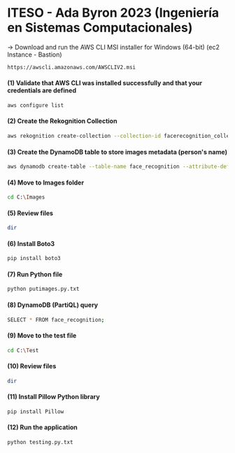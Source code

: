 # ITESO - Ada Byron 2023 (Ingeniería en Sistemas Computacionales)

→ Download and run the AWS CLI MSI installer for Windows (64-bit) (ec2 Instance - Bastion)
```bash
https://awscli.amazonaws.com/AWSCLIV2.msi
```

#### (1) Validate that AWS CLI was installed successfully and that your credentials are defined 
```bash
aws configure list
```

#### (2) Create the Rekognition Collection
```bash
aws rekognition create-collection --collection-id facerecognition_collection --region us-east-1
```

#### (3) Create the DynamoDB table to store images metadata (person's name)
```bash
aws dynamodb create-table --table-name face_recognition --attribute-definitions AttributeName=RekognitionId,AttributeType=S --key-schema AttributeName=RekognitionId,KeyType=HASH --provisioned-throughput ReadCapacityUnits=1,WriteCapacityUnits=1 --region us-east-1
```

#### (4) Move to Images folder
```bash
cd C:\Images
```

#### (5) Review files
```bash
dir
```

#### (6) Install Boto3 
```bash
pip install boto3
```

#### (7) Run Python file
```bash
python putimages.py.txt
```

#### (8) DynamoDB (PartiQL) query
```bash
SELECT * FROM face_recognition;
```

#### (9) Move to the test file
```bash
cd C:\Test
```

#### (10) Review files
```bash
dir
```

#### (11) Install Pillow Python library
```bash
pip install Pillow
```

#### (12) Run the application
```bash
python testing.py.txt
```

